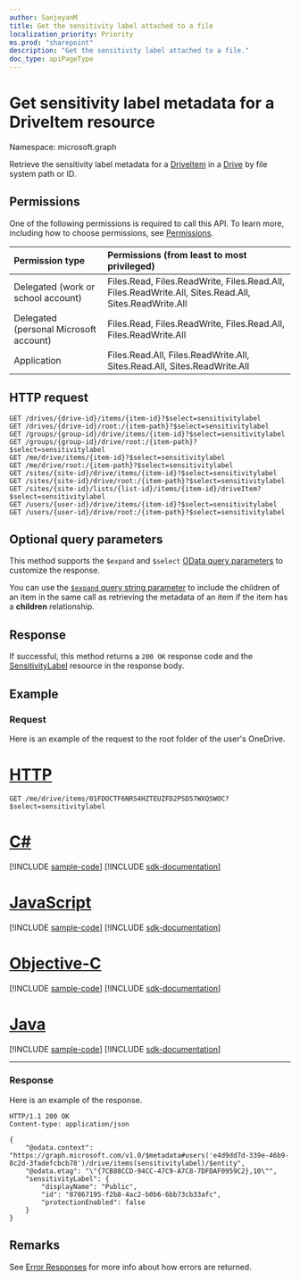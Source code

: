 ```yaml
---
author: SanjoyanM
title: Get the sensitivity label attached to a file
localization_priority: Priority
ms.prod: "sharepoint"
description: "Get the sensitivity label attached to a file."
doc_type: apiPageType
---
```

# Get sensitivity label metadata for a DriveItem resource

Namespace: microsoft.graph

Retrieve the sensitivity label metadata for a [DriveItem](../resources/driveitem.md) in a [Drive](../resources/drive.md) by file system path or ID.

## Permissions

One of the following permissions is required to call this API. To learn more, including how to choose permissions, see [Permissions](/graph/permissions-reference).

|Permission type      | Permissions (from least to most privileged)              |
|:--------------------|:---------------------------------------------------------|
|Delegated (work or school account) | Files.Read, Files.ReadWrite, Files.Read.All, Files.ReadWrite.All, Sites.Read.All, Sites.ReadWrite.All    |
|Delegated (personal Microsoft account) | Files.Read, Files.ReadWrite, Files.Read.All, Files.ReadWrite.All    |
|Application | Files.Read.All, Files.ReadWrite.All, Sites.Read.All, Sites.ReadWrite.All |

## HTTP request

<!-- { "blockType": "ignored" } -->

```http
GET /drives/{drive-id}/items/{item-id}?$select=sensitivitylabel
GET /drives/{drive-id}/root:/{item-path}?$select=sensitivitylabel
GET /groups/{group-id}/drive/items/{item-id}?$select=sensitivitylabel
GET /groups/{group-id}/drive/root:/{item-path}?$select=sensitivitylabel
GET /me/drive/items/{item-id}?$select=sensitivitylabel
GET /me/drive/root:/{item-path}?$select=sensitivitylabel
GET /sites/{site-id}/drive/items/{item-id}?$select=sensitivitylabel
GET /sites/{site-id}/drive/root:/{item-path}?$select=sensitivitylabel
GET /sites/{site-id}/lists/{list-id}/items/{item-id}/driveItem?$select=sensitivitylabel
GET /users/{user-id}/drive/items/{item-id}?$select=sensitivitylabel
GET /users/{user-id}/drive/root:/{item-path}?$select=sensitivitylabel
```

## Optional query parameters

This method supports the `$expand` and `$select` [OData query parameters](/graph/query-parameters) to customize the response.

You can use the [`$expand` query string parameter](/graph/query-parameters) to include the children of an item in the same call as retrieving the metadata of an item if the item has a **children** relationship.

## Response

If successful, this method returns a `200 OK` response code and the [SensitivityLabel](../resources/sensitivitylabel.md) resource in the response body.

## Example

### Request

Here is an example of the request to the root folder of the user's OneDrive.


# [HTTP](#tab/http)
<!-- { "blockType": "request", "name": "get-drive-item-sensitivity-label", "tags": "service.graph" }-->

```msgraph-interactive
GET /me/drive/items/01FDOCTF6NRS4HZTEUZFD2PSD57WXQSWOC?$select=sensitivitylabel
```
# [C#](#tab/csharp)
[!INCLUDE [sample-code](../includes/snippets/csharp/get-drive-root-csharp-snippets.md)]
[!INCLUDE [sdk-documentation](../includes/snippets/snippets-sdk-documentation-link.md)]

# [JavaScript](#tab/javascript)
[!INCLUDE [sample-code](../includes/snippets/javascript/get-drive-root-javascript-snippets.md)]
[!INCLUDE [sdk-documentation](../includes/snippets/snippets-sdk-documentation-link.md)]

# [Objective-C](#tab/objc)
[!INCLUDE [sample-code](../includes/snippets/objc/get-drive-root-objc-snippets.md)]
[!INCLUDE [sdk-documentation](../includes/snippets/snippets-sdk-documentation-link.md)]

# [Java](#tab/java)
[!INCLUDE [sample-code](../includes/snippets/java/get-drive-root-java-snippets.md)]
[!INCLUDE [sdk-documentation](../includes/snippets/snippets-sdk-documentation-link.md)]

---


### Response

Here is an example of the response.

<!-- { "blockType": "response", "truncated": true, "@odata.type": "microsoft.graph.filesensitivitylabel" } -->

```http
HTTP/1.1 200 OK
Content-type: application/json

{
    "@odata.context": "https://graph.microsoft.com/v1.0/$metadata#users('e4d9dd7d-339e-46b9-8c2d-3fadefcbcb78')/drive/items(sensitivitylabel)/$entity",
    "@odata.etag": "\"{7CB88CCD-94CC-47C9-A7C8-7DFDAF0959C2},10\"",
    "sensitivityLabel": {
        "displayName": "Public",
        "id": "87867195-f2b8-4ac2-b0b6-6bb73cb33afc",
        "protectionEnabled": false
    }
}
```

## Remarks

See [Error Responses][error-response] for more info about
how errors are returned.

[error-response]: /graph/errors
[odata-parameters]: /graph/query-parameters
[item-resource]: ../resources/driveitem.md
[special-folder]: ../api/drive-get-specialfolder.md

<!-- {
  "type": "#page.annotation",
  "description": "Retrieve sensitivity label metadata about an item in OneDrive",
  "keywords": "retrieve,sensitivity,metadata",
  "section": "documentation",
  "tocPath": "Items/Get sensitivity label",
  "suppressions": [
  ]
} -->
